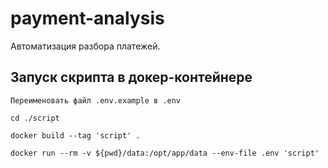 # payment-analysis
Автоматизация разбора платежей.

## Запуск скрипта в докер-контейнере

```
Переименовать файл .env.example в .env
```

```
cd ./script
```

```
docker build --tag 'script' .
```

```
docker run --rm -v ${pwd}/data:/opt/app/data --env-file .env 'script'
```
